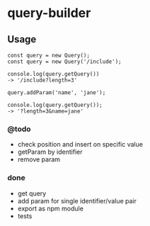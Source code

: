 # query-builder

## Usage
```
const query = new Query();
const query = new Query('/include');

console.log(query.getQuery())
-> '/include?length=3'

query.addParam('name', 'jane');

console.log(query.getQuery());
-> '?length=3&name=jane'

```

### @todo
- check position and insert on specific value
- getParam by identifier
- remove param

### done
- get query
- add param for single identifier/value pair 
- export as npm module
- tests

